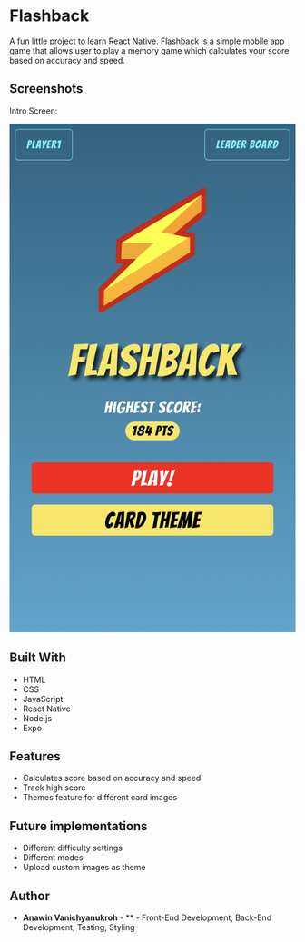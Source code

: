 # Flashback

A fun little project to learn React Native. Flashback is a simple mobile app game that allows user to play a memory game which calculates your score based on
 accuracy and speed.

## Screenshots

Intro Screen:

![Intro Screen](flashback-screenshot.PNG)

## Built With

* HTML
* CSS
* JavaScript
* React Native
* Node.js
* Expo

## Features

* Calculates score based on accuracy and speed
* Track high score
* Themes feature for different card images

## Future implementations

* Different difficulty settings
* Different modes
* Upload custom images as theme

## Author

* **Anawin Vanichyanukroh** - ** - Front-End Development, Back-End Development, Testing, Styling
